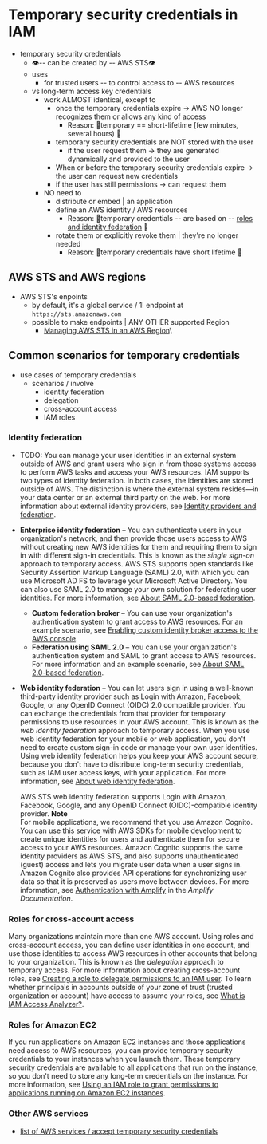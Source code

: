 # Temporary security credentials in IAM<a name="id_credentials_temp"></a>

* temporary security credentials
  * 👁️-- can be created by -- AWS STS👁️
  * uses
    * for trusted users -- to control access to -- AWS resources
  * vs long-term access key credentials
    * work ALMOST identical, except to
      * once the temporary credentials expire -> AWS NO longer recognizes them or allows any kind of access
        * Reason: 🧠temporary == short-lifetime [few minutes, several hours) 🧠
      * temporary security credentials are NOT stored with the user
        * if the user request them -> they are generated dynamically and provided to the user
      *  When or before the temporary security credentials expire -> the user can request new credentials
        * if the user has still permissions -> can request them
    * NO need to
      * distribute or embed | an application
      * define an AWS identity / AWS resources
        * Reason: 🧠temporary credentials -- are based on -- [roles and identity federation](id_roles.md) 🧠
      * rotate them or explicitly revoke them | they're no longer needed
        * Reason: 🧠temporary credentials have short lifetime 🧠

## AWS STS and AWS regions<a name="sts-regionalization"></a>

* AWS STS's enpoints
  * by default, it's a global service / 1! endpoint at `https://sts.amazonaws.com`
  * possible to make endpoints | ANY OTHER supported Region
    * [Managing AWS STS in an AWS Region](id_credentials_temp_enable-regions.md)\

## Common scenarios for temporary credentials<a name="sts-introduction"></a>

* use cases of temporary credentials
  * scenarios / involve
    * identity federation
    * delegation
    * cross\-account access
    * IAM roles

### Identity federation<a name="id-federation"></a>

* TODO:
You can manage your user identities in an external system outside of AWS and grant users who sign in from those systems access to perform AWS tasks and access your AWS resources\. IAM supports two types of identity federation\. In both cases, the identities are stored outside of AWS\. The distinction is where the external system resides—in your data center or an external third party on the web\. For more information about external identity providers, see [Identity providers and federation](id_roles_providers.md)\.
+ **Enterprise identity federation** – You can authenticate users in your organization's network, and then provide those users access to AWS without creating new AWS identities for them and requiring them to sign in with different sign\-in credentials\. This is known as the *single sign\-on* approach to temporary access\. AWS STS supports open standards like Security Assertion Markup Language \(SAML\) 2\.0, with which you can use Microsoft AD FS to leverage your Microsoft Active Directory\. You can also use SAML 2\.0 to manage your own solution for federating user identities\. For more information, see [About SAML 2\.0\-based federation](id_roles_providers_saml.md)\.
  + **Custom federation broker** – You can use your organization's authentication system to grant access to AWS resources\. For an example scenario, see [Enabling custom identity broker access to the AWS console](id_roles_providers_enable-console-custom-url.md)\.
  + **Federation using SAML 2\.0** – You can use your organization's authentication system and SAML to grant access to AWS resources\. For more information and an example scenario, see [About SAML 2\.0\-based federation](id_roles_providers_saml.md)\.
+ **Web identity federation** – You can let users sign in using a well\-known third\-party identity provider such as Login with Amazon, Facebook, Google, or any OpenID Connect \(OIDC\) 2\.0 compatible provider\. You can exchange the credentials from that provider for temporary permissions to use resources in your AWS account\. This is known as the *web identity federation* approach to temporary access\. When you use web identity federation for your mobile or web application, you don't need to create custom sign\-in code or manage your own user identities\. Using web identity federation helps you keep your AWS account secure, because you don't have to distribute long\-term security credentials, such as IAM user access keys, with your application\. For more information, see [About web identity federation](id_roles_providers_oidc.md)\.

   AWS STS web identity federation supports Login with Amazon, Facebook, Google, and any OpenID Connect \(OIDC\)\-compatible identity provider\.
**Note**  
For mobile applications, we recommend that you use Amazon Cognito\. You can use this service with AWS SDKs for mobile development to create unique identities for users and authenticate them for secure access to your AWS resources\. Amazon Cognito supports the same identity providers as AWS STS, and also supports unauthenticated \(guest\) access and lets you migrate user data when a user signs in\. Amazon Cognito also provides API operations for synchronizing user data so that it is preserved as users move between devices\. For more information, see [Authentication with Amplify](https://docs.amplify.aws/lib/auth/getting-started/q/platform/js/#authentication-with-amplify) in the *Amplify Documentation*\.

### Roles for cross\-account access<a name="role_cross-account"></a>

Many organizations maintain more than one AWS account\. Using roles and cross\-account access, you can define user identities in one account, and use those identities to access AWS resources in other accounts that belong to your organization\. This is known as the *delegation* approach to temporary access\. For more information about creating cross\-account roles, see [Creating a role to delegate permissions to an IAM user](id_roles_create_for-user.md)\. To learn whether principals in accounts outside of your zone of trust \(trusted organization or account\) have access to assume your roles, see [What is IAM Access Analyzer?](https://docs.aws.amazon.com/IAM/latest/UserGuide/what-is-access-analyzer.html)\.

### Roles for Amazon EC2<a name="role_ec2"></a>

If you run applications on Amazon EC2 instances and those applications need access to AWS resources, you can provide temporary security credentials to your instances when you launch them\. These temporary security credentials are available to all applications that run on the instance, so you don't need to store any long\-term credentials on the instance\. For more information, see [Using an IAM role to grant permissions to applications running on Amazon EC2 instances](id_roles_use_switch-role-ec2.md)\. 

### Other AWS services<a name="other-services"></a>

* [list of AWS services / accept temporary security credentials](reference_aws-services-that-work-with-iam.md)